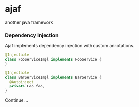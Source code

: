 # ajaf
another java framework

###  Dependency Injection
Ajaf implements dependency injection with custom annotations.

```java
@Injectable
class FooServiceImpl implements FooService { 
}
```
```java
@Injectable
class BarServiceImpl implements BarService {
  @Autoinject
  private Foo foo;
}
```

Continue ...
